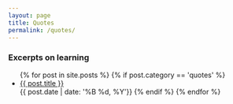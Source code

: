 ```yaml
---
layout: page
title: Quotes
permalink: /quotes/
---
```


### Excerpts on learning

<ul>
  {% for post in site.posts %}
    {% if post.category == 'quotes' %}
      <li>
        <a href="{{ post.url }}">{{ post.title }}</a>
      </li> {{ post.date | date: '%B %d, %Y'}}
    {% endif %}
  {% endfor %}
</ul>
